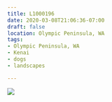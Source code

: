 ```yaml
---
title: L1000196
date: 2020-03-08T21:06:36-07:00
draft: false
location: Olympic Peninsula, WA
tags:
- Olympic Peninsula, WA
- Kenai
- dogs
- landscapes

---
```

![](https://d17enza3bfujl8.cloudfront.net/L1000196.jpg)
